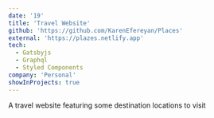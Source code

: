 ```yaml
---
date: '19'
title: 'Travel Website'
github: 'https://github.com/KarenEfereyan/Places'
external: 'https://plazes.netlify.app'
tech:
  - Gatsbyjs
  - Graphql
  - Styled Components
company: 'Personal'
showInProjects: true
---
```

    
A travel website featuring some destination locations to visit
